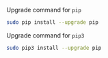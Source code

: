 Upgrade command for `pip`
```bash
sudo pip install --upgrade pip
```

Upgrade command for `pip3`
```bash
sudo pip3 install --upgrade pip
```
